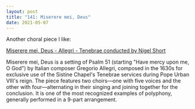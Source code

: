 ```yaml
---
layout: post  
title: "141: Miserere mei, Deus"  
date: 2021-05-07  
---
```


Another choral piece I like:

[Miserere mei, Deus - Allegri - Tenebrae conducted by Nigel Short](https://youtu.be/H3v9unphfi0)

Miserere mei, Deus is a setting of Psalm 51 (starting "Have mercy upon me, O God") by Italian composer Gregorio Allegri, composed in the 1630s for exclusive use of the Sistine Chapel's Tenebrae services during Pope Urban VIII's reign. The piece features two choirs—one with five voices and the other with four—alternating in their singing and joining together for the conclusion. It is one of the most recognized examples of polyphony, generally performed in a 9-part arrangement.
